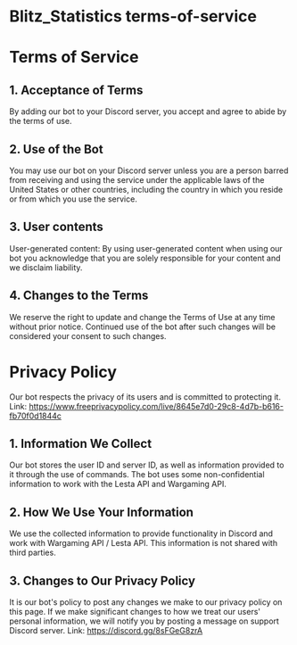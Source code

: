 # Blitz_Statistics terms-of-service

# Terms of Service

## 1. Acceptance of Terms

By adding our bot to your Discord server, you accept and agree to abide by the terms of use.

## 2. Use of the Bot

You may use our bot on your Discord server unless you are a person barred from receiving and using the service under the applicable laws of the United States or other countries, including the country in which you reside or from which you use the service.

## 3. User contents

User-generated content:
By using user-generated content when using our bot you acknowledge that you are solely responsible for your content and we disclaim liability.

## 4. Changes to the Terms

We reserve the right to update and change the Terms of Use at any time without prior notice. Continued use of the bot after such changes will be considered your consent to such changes.

# Privacy Policy

Our bot respects the privacy of its users and is committed to protecting it.
Link: https://www.freeprivacypolicy.com/live/8645e7d0-29c8-4d7b-b616-fb70f0d1844c

## 1. Information We Collect

Our bot stores the user ID and server ID, as well as information provided to it through the use of commands. The bot uses some non-confidential information to work with the Lesta API and Wargaming API.

## 2. How We Use Your Information

We use the collected information to provide functionality in Discord and work with Wargaming API / Lesta API. This information is not shared with third parties.

## 3. Changes to Our Privacy Policy

It is our bot's policy to post any changes we make to our privacy policy on this page. If we make significant changes to how we treat our users' personal information, we will notify you by posting a message on support Discord server.
Link: https://discord.gg/8sFGeG8zrA
